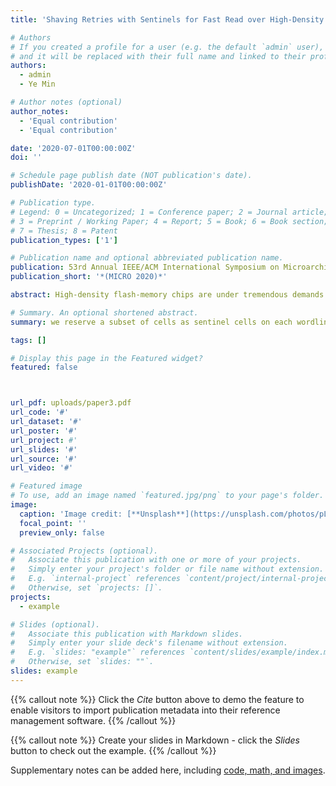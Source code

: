 ```yaml
---
title: 'Shaving Retries with Sentinels for Fast Read over High-Density 3D Flash'

# Authors
# If you created a profile for a user (e.g. the default `admin` user), write the username (folder name) here
# and it will be replaced with their full name and linked to their profile.
authors:
  - admin
  - Ye Min

# Author notes (optional)
author_notes:
  - 'Equal contribution'
  - 'Equal contribution'

date: '2020-07-01T00:00:00Z'
doi: ''

# Schedule page publish date (NOT publication's date).
publishDate: '2020-01-01T00:00:00Z'

# Publication type.
# Legend: 0 = Uncategorized; 1 = Conference paper; 2 = Journal article;
# 3 = Preprint / Working Paper; 4 = Report; 5 = Book; 6 = Book section;
# 7 = Thesis; 8 = Patent
publication_types: ['1']

# Publication name and optional abbreviated publication name.
publication: 53rd Annual IEEE/ACM International Symposium on Microarchitecture 
publication_short: '*(MICRO 2020)*'

abstract: High-density flash-memory chips are under tremendous demands with the exponential growth of data. At the same time, the slow read performance of these high-density flashmemory chips becomes a new challenge. In this work, we analyze the high raw bit error rates (RBER) issue by characterizing the error behaviours of 3D QLC flash-memory chips. A preferred read voltage to a QLC cell could vary among layers and might even change in a short period of time due to the temperature. A sentinel-cell approach is thus proposed to utilize the error characteristics among cells. We propose to infer the optimal read voltages of a wordline based on errors introduced on sentinel cells. An on-line calibration procedure is further presented to resolve the problem of possible non-uniform error distribution on some wordlines. With optimal voltages being inferred, the number of read retries will be significantly reduced. Experiments show that optimal read voltages can be instantly obtained in 94% cases on average over the evaluated QLC flash memory with at most 2 read retries, and with merely 0.2% space overheads for adopting sentinel cells. The number of read retries could be reduced by 82% on average, and the read performance can be improved by 74% on average through a series of extensive experiments over 3D TLC and QLC flash-memory chips.

# Summary. An optional shortened abstract.
summary: we reserve a subset of cells as sentinel cells on each wordline and select one read voltage as the sentinel voltage.

tags: []

# Display this page in the Featured widget?
featured: false



url_pdf: uploads/paper3.pdf
url_code: '#'
url_dataset: '#'
url_poster: '#'
url_project: #'
url_slides: '#'
url_source: '#'
url_video: '#'

# Featured image
# To use, add an image named `featured.jpg/png` to your page's folder.
image:
  caption: 'Image credit: [**Unsplash**](https://unsplash.com/photos/pLCdAaMFLTE)'
  focal_point: ''
  preview_only: false

# Associated Projects (optional).
#   Associate this publication with one or more of your projects.
#   Simply enter your project's folder or file name without extension.
#   E.g. `internal-project` references `content/project/internal-project/index.md`.
#   Otherwise, set `projects: []`.
projects:
  - example

# Slides (optional).
#   Associate this publication with Markdown slides.
#   Simply enter your slide deck's filename without extension.
#   E.g. `slides: "example"` references `content/slides/example/index.md`.
#   Otherwise, set `slides: ""`.
slides: example
---
```


{{% callout note %}}
Click the _Cite_ button above to demo the feature to enable visitors to import publication metadata into their reference management software.
{{% /callout %}}

{{% callout note %}}
Create your slides in Markdown - click the _Slides_ button to check out the example.
{{% /callout %}}

Supplementary notes can be added here, including [code, math, and images](https://wowchemy.com/docs/writing-markdown-latex/).

